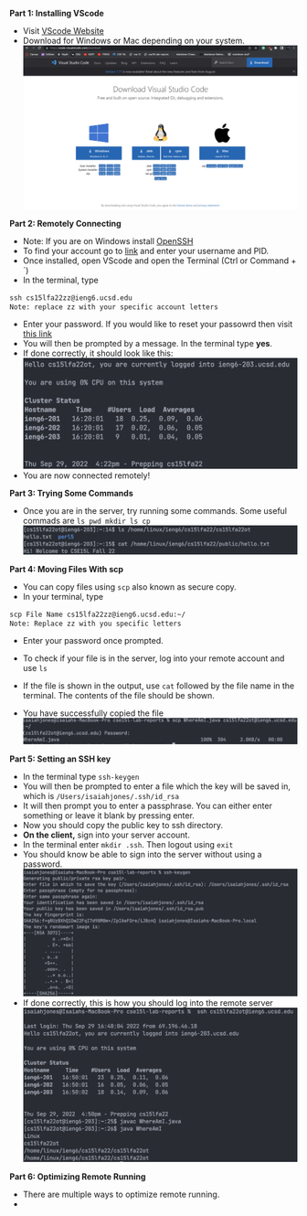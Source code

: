**Part 1: Installing VScode**
* Visit [VScode Website](https://code.visualstudio.com/download)
* Download for Windows or Mac depending on your system.
![screenshot](part1.png)

**Part 2: Remotely Connecting**
* Note: If you are on Windows install [OpenSSH](https://learn.microsoft.com/en-us/windows-server/administration/openssh/openssh_install_firstuse?tabs=gui)
* To find your account go to [link](https://sdacs.ucsd.edu/~icc/index.php) and enter your username and PID.
* Once installed, open VScode and open the Terminal (Ctrl or Command + `)
* In the terminal, type

<pre><code>ssh cs15lfa22zz@ieng6.ucsd.edu
Note: replace zz with your specific account letters </code></pre>

* Enter your password. If you would like to reset your passowrd then visit [this link](https://docs.google.com/document/d/1hs7CyQeh-MdUfM9uv99i8tqfneos6Y8bDU0uhn1wqho/edit)
* You will then be prompted by a message. In the terminal type **yes**.
* If done correctly, it should look like this:
![screenshot](screenshot-lab1.png)
* You are now connected remotely!

**Part 3: Trying Some Commands**
* Once you are in the server, try running some commands. Some useful commads are <code>ls pwd mkdir ls cp</code>
![screenshot](part4.png)

**Part 4: Moving Files With scp**
* You can copy files using <code>scp</code> also known as secure copy.
* In your terminal, type 
<pre><code>scp File Name cs15lfa22zz@ieng6.ucsd.edu:~/
Note: Replace zz with you specific letters 
</code></pre>
* Enter your password once prompted. 

* To check if your file is in the server, log into your remote account and use <code>ls</code>
* If the file is shown in the output, use <code>cat</code> followed by the file name in the terminal. The contents of the file should be shown.
* You have successfully copied the file 
![screenshot](part5.png)

**Part 5: Setting an SSH key**
* In the terminal type <code>ssh-keygen</code>
* You will then be prompted to enter a file which the key will be saved in, which is <code>/Users/isaiahjones/.ssh/id_rsa</code> 
* It will then prompt you to enter a passphrase. You can either enter something or leave it blank by pressing enter. 
* Now you should copy the public key to ssh directory. 
* **On the client,** sign into your server account. 
* In the terminal enter <code>mkdir .ssh</code>. Then logout using <code>exit</code>
* You should know be able to sign into the server without using a password.
![screenshot](part6.png)
* If done correctly, this is how you should log into the remote server
![screenshot](part7.png)

**Part 6: Optimizing Remote Running**
* There are multiple ways to optimize remote running. 
* 
